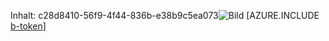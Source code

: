 Inhalt: c28d8410-56f9-4f44-836b-e38b9c5ea073![Bild](6c90c4df-9f29-479b-80b0-b4db72151bf4.png)
[AZURE.INCLUDE [b-token](669475c7-62aa-45d4-b0c1-e93669ef3b4e.md)]
